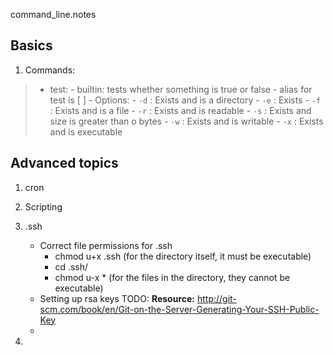 command_line.notes

## Basics

1.  Commands:
> - test:
	- builtin: tests whether something is true or false
	- alias for test is [ <test condition> ]
	- Options:
		- `-d` : Exists and is a directory
		- `-e` : Exists
		- `-f` : Exists and is a file
		- `-r` : Exists and is readable
		- `-s` : Exists and size is greater than o bytes
		- `-w` : Exists and is writable
		- `-x` : Exists and is executable



## Advanced topics

1.  cron


2.  Scripting


3.  .ssh
	-  Correct file permissions for .ssh
		- chmod u+x .ssh (for the directory itself, it must be executable)
		- cd .ssh/
		- chmod u-x * (for the files in the directory, they cannot be executable)
	-  Setting up rsa keys  TODO:
		**Resource:**  http://git-scm.com/book/en/Git-on-the-Server-Generating-Your-SSH-Public-Key
	- 
4.